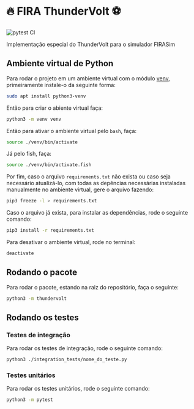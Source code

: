 # 🔥 FIRA ThunderVolt ⚽

![pytest CI](https://github.com/ThundeRatz/fira_thundervolt/workflows/pytest%20CI/badge.svg)

Implementação especial do ThunderVolt para o simulador FIRASim

## Ambiente virtual de Python

Para rodar o projeto em um ambiente virtual com o módulo [venv](https://docs.python.org/pt-br/3/library/venv.html#module-venv), primeiramente instale-o da seguinte forma:

```bash
sudo apt install python3-venv
```

Então para criar o abiente virtual faça:

```bash
python3 -m venv venv
```

Então para ativar o ambiente virtual pelo `bash`, faça:

```bash
source ./venv/bin/activate
```

Já pelo fish, faça:

```bash
source ./venv/bin/activate.fish
```

Por fim, caso o arquivo `requirements.txt` não exista ou caso seja necessário atualizá-lo, com todas as depências necessárias instaladas manualmente no ambiente virtual, gere o arquivo fazendo:

```bash
pip3 freeze -l > requirements.txt
```

Caso o arquivo  já exista, para instalar as dependências, rode o seguinte comando:

```bash
pip3 install -r requirements.txt
```

Para desativar o ambiente virtual, rode no terminal:

```bash
deactivate
```

## Rodando o pacote

Para rodar o pacote, estando na raiz do repositório, faça o seguinte:

```bash
python3 -m thundervolt
```

## Rodando os testes

### Testes de integração

Para rodar os testes de integração, rode o seguinte comando:

```bash
python3 ./integration_tests/nome_do_teste.py
```

### Testes unitários

Para rodar os testes unitários, rode o seguinte comando:

```bash
python3 -m pytest
```
